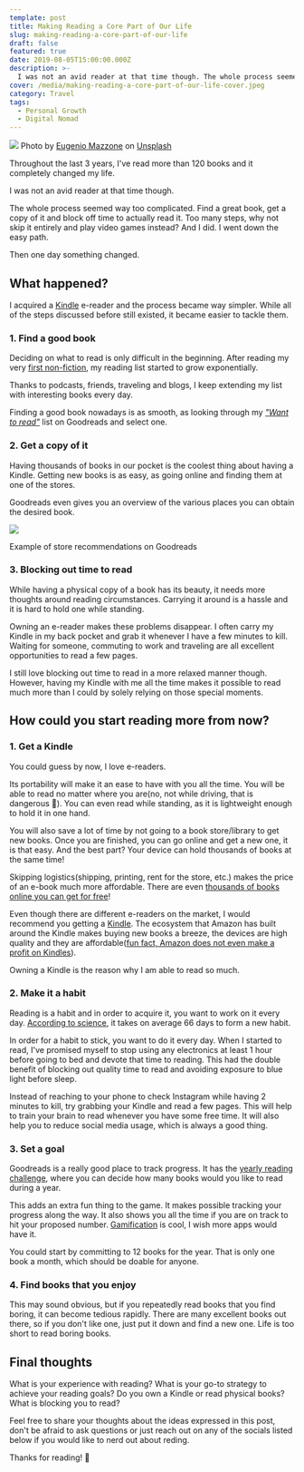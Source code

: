 ```yaml
---
template: post
title: Making Reading a Core Part of Our Life
slug: making-reading-a-core-part-of-our-life
draft: false
featured: true
date: 2019-08-05T15:00:00.000Z
description: >-
  I was not an avid reader at that time though. The whole process seemed way too complicated. Find a great book, get a copy of it and block off time to actually read it. Too many steps, why not skip it?
cover: /media/making-reading-a-core-part-of-our-life-cover.jpeg
category: Travel
tags:
  - Personal Growth
  - Digital Nomad
---
```


![](/media/making-reading-a-core-part-of-our-life-cover.jpeg)
Photo by [Eugenio Mazzone](https://unsplash.com/@eugi1492?utm_source=unsplash&utm_medium=referral&utm_content=creditCopyText) on [Unsplash](https://unsplash.com/search/photos/books?utm_source=unsplash&utm_medium=referral&utm_content=creditCopyText)

Throughout the last 3 years, I've read more than 120 books and it completely changed my life.

I was not an avid reader at that time though.

The whole process seemed way too complicated. Find a great book, get a copy of it and block off time to actually read it. Too many steps, why not skip it entirely and play video games instead? And I did. I went down the easy path.

Then one day something changed.

## What happened?

I acquired a [Kindle](https://amzn.to/2JOiofh) e-reader and the process became way simpler. While all of the steps discussed before still existed, it became easier to tackle them.

### 1\. Find a good book

Deciding on what to read is only difficult in the beginning. After reading my very [first non-fiction](https://www.goodreads.com/book/show/35210.How_to_Talk_to_Anyone), my reading list started to grow exponentially.

Thanks to podcasts, friends, traveling and blogs, I keep extending my list with interesting books every day.

Finding a good book nowadays is as smooth, as looking through my [_"Want to read"_](https://www.goodreads.com/review/list/52810400) list on Goodreads and select one.

### 2\. Get a copy of it

Having thousands of books in our pocket is the coolest thing about having a Kindle. Getting new books is as easy, as going online and finding them at one of the stores.

Goodreads even gives you an overview of the various places you can obtain the desired book.

![](https://cdn-images-1.medium.com/max/1600/1*I4bQc5OfRiYe0BjG2wllIQ.png)

<p class="img-caption">Example of store recommendations on Goodreads</p>

### 3\. Blocking out time to read

While having a physical copy of a book has its beauty, it needs more thoughts around reading circumstances. Carrying it around is a hassle and it is hard to hold one while standing.

Owning an e-reader makes these problems disappear. I often carry my Kindle in my back pocket and grab it whenever I have a few minutes to kill. Waiting for someone, commuting to work and traveling are all excellent opportunities to read a few pages.

I still love blocking out time to read in a more relaxed manner though. However, having my Kindle with me all the time makes it possible to read much more than I could by solely relying on those special moments.

## How could you start reading more from now?

### 1\. Get a Kindle

You could guess by now, I love e-readers.

Its portability will make it an ease to have with you all the time. You will be able to read no matter where you are(no, not while driving, that is dangerous 🧐). You can even read while standing, as it is lightweight enough to hold it in one hand.

You will also save a lot of time by not going to a book store/library to get new books. Once you are finished, you can go online and get a new one, it is that easy. And the best part? Your device can hold thousands of books at the same time!

Skipping logistics(shipping, printing, rent for the store, etc.) makes the price of an e-book much more affordable. There are even [thousands of books online you can get for free](https://www.gutenberg.org)!

Even though there are different e-readers on the market, I would recommend you getting a [Kindle](https://amzn.to/2JOiofh). The ecosystem that Amazon has built around the Kindle makes buying new books a breeze, the devices are high quality and they are affordable([fun fact, Amazon does not even make a profit on Kindles](https://www.forbes.com/sites/kellyclay/2012/10/12/amazon-confirms-it-makes-no-profit-on-kindles/#221416136b43)).

Owning a Kindle is the reason why I am able to read so much.

### 2\. Make it a habit

Reading is a habit and in order to acquire it, you want to work on it every day. [According to science](https://bit.ly/2TpuwnG), it takes on average 66 days to form a new habit.

In order for a habit to stick, you want to do it every day. When I started to read, I've promised myself to stop using any electronics at least 1 hour before going to bed and devote that time to reading. This had the double benefit of blocking out quality time to read and avoiding exposure to blue light before sleep.

Instead of reaching to your phone to check Instagram while having 2 minutes to kill, try grabbing your Kindle and read a few pages. This will help to train your brain to read whenever you have some free time. It will also help you to reduce social media usage, which is always a good thing.

### 3\. Set a goal

Goodreads is a really good place to track progress. It has the [yearly reading challenge](https://www.goodreads.com/user_challenges/15219462), where you can decide how many books would you like to read during a year.

This adds an extra fun thing to the game. It makes possible tracking your progress along the way. It also shows you all the time if you are on track to hit your proposed number. [Gamification](https://www.bunchball.com/gamification) is cool, I wish more apps would have it.

You could start by committing to 12 books for the year. That is only one book a month, which should be doable for anyone.

### 4\. Find books that you enjoy

This may sound obvious, but if you repeatedly read books that you find boring, it can become tedious rapidly. There are many excellent books out there, so if you don't like one, just put it down and find a new one. Life is too short to read boring books.

## Final thoughts

What is your experience with reading? What is your go-to strategy to achieve your reading goals? Do you own a Kindle or read physical books? What is blocking you to read?

Feel free to share your thoughts about the ideas expressed in this post, don't be afraid to ask questions or just reach out on any of the socials listed below if you would like to nerd out about reding.

Thanks for reading! 🙏
